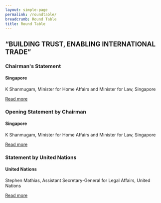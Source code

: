 ```yaml
---
layout: simple-page
permalink: /roundtable/
breadcrumb: Round Table
title: Round Table
---
```


## “BUILDING TRUST, ENABLING INTERNATIONAL TRADE”

### Chairman's Statement
#### Singapore
K Shanmugam, Minister for Home Affairs and Minister for Law, Singapore

[Read more](#)

### Opening Statement by Chairman
#### Singapore
K Shanmugam, Minister for Home Affairs and Minister for Law, Singapore

[Read more](#)

### Statement by United Nations
#### United Nations
Stephen Mathias, Assistant Secretary-General for Legal Affairs, United Nations

[Read more](#)
